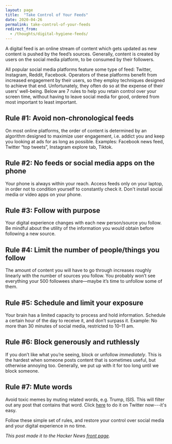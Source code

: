 ```yaml
---
layout: page
title:  "Take Control of Your Feeds"
date: 2020-04-26
permalink: take-control-of-your-feeds
redirect_from:
  - /thoughts/digital-hygiene-feeds/
---
```


A digital feed is an online stream of content which gets updated as new content is pushed by the feed’s sources. Generally, content is created by users on the social media platform, to be consumed by their followers.

All popular social media platforms feature some type of feed: Twitter, Instagram, Reddit, Facebook. Operators of these platforms benefit from increased engagement by their users, so they employ techniques designed to achieve that end. Unfortunately, they often do so at the expense of their users’ well-being. Below are 7 rules to help you retain control over your screen time, without having to leave social media for good, ordered from most important to least important.

## Rule #1: Avoid non-chronological feeds

On most online platforms, the order of content is determined by an algorithm designed to maximize user engagement, i.e. addict you and keep you looking at ads for as long as possible. Examples: Facebook news feed, Twitter “top tweets”, Instagram explore tab, Tiktok.

## Rule #2: No feeds or social media apps on the phone

Your phone is always within your reach. Access feeds only on your laptop, in order not to condition yourself to constantly check it. Don't install social media or video apps on your phone.

## Rule #3: Follow with purpose

Your digital experience changes with each new person/source you follow. Be mindful about the utility of the information you would obtain before following a new source.

## Rule #4: Limit the number of people/things you follow

The amount of content you will have to go through increases roughly linearly with the number of sources you follow. You probably won’t see everything your 500 followees share—maybe it’s time to unfollow some of them.

## Rule #5: Schedule and limit your exposure

Your brain has a limited capacity to process and hold information. Schedule a certain hour of the day to receive it, and don’t surpass it. Example: No more than 30 minutes of social media, restricted to 10–11 am.

## Rule #6: Block generously and ruthlessly

If you don’t like what you’re seeing, block or unfollow *immediately*. This is the hardest when someone posts content that is sometimes useful, but otherwise annoying too. Generally, we put up with it for too long until we block someone.

## Rule #7: Mute words

Avoid toxic memes by muting related words, e.g. Trump, ISIS. This will filter out any post that contains that word. Click [here](https://twitter.com/settings/muted_keywords) to do it on Twitter now---it's easy.

Follow these simple set of rules, and restore your control over social media and your digital experience in no time.

*This post made it to the Hacker News [front page](https://news.ycombinator.com/item?id=23662874).*

